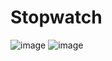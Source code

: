 # Stopwatch
![image](https://user-images.githubusercontent.com/83028055/178289069-49093df9-e3c8-41c6-81a7-803832ea88a6.png)
![image](https://user-images.githubusercontent.com/83028055/178289116-b8b8d74a-5763-49ea-a635-d9682d8c5fdb.png)
